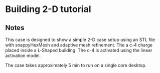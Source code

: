 # Building 2-D tutorial

## Notes

This case is designed to show a simple 2-D case setup using an STL file with snappyHexMesh and adaptive mesh refinement. The a c-4 charge placed inside a L-Shaped building. The c-4 is activated using the linear activation model.

The case takes approximately 5 min to run on a single core desktop.
